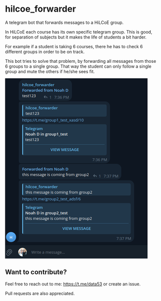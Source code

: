 # hilcoe_forwarder
A telegram bot that forwards messages to a HiLCoE group. 

In HiLCoE each course has its own specific telegram group. This is 
good, for separation of subjects but it makes the life of students a bit harder. 

For example if a student is taking 6 courses, there he has to check 
6 different groups in order to be on track. 

This bot tries to solve that problem, by forwarding all messages from those 6 groups
to a single group. That way the student can only follow a single group and mute the others
if he/she sees fit. 

<img src="demo.png">

## Want to contribute? 

Feel free to reach out to me: https://t.me/data53 or create an issue. 

Pull requests are also appreciated. 